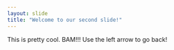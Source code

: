 ```yaml
---
layout: slide
title: "Welcome to our second slide!"
---
```

This is pretty cool. BAM!!!
Use the left arrow to go back!

